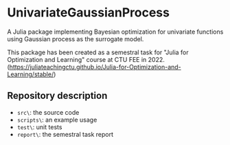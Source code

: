 # UnivariateGaussianProcess

A Julia package implementing Bayesian optimization for univariate functions using Gaussian process as the surrogate model.

This package has been created as a semestral task for "Julia for Optimization and Learning" course at CTU FEE in 2022. (https://juliateachingctu.github.io/Julia-for-Optimization-and-Learning/stable/)

## Repository description

- `src\`: the source code
- `scripts\`: an example usage
- `test\`: unit tests
- `report\`: the semestral task report
